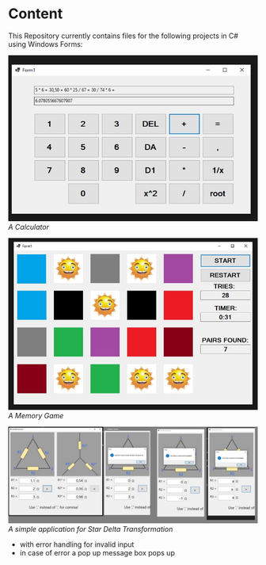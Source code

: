 # Content
This Repository currently contains files for the following projects in C# using Windows Forms:

![Calculator](./Images/Calc_SS.jpg)  
*A Calculator*

![Memory](./Images/Memory_SS.jpg)  
*A Memory Game*

![StarDeltaCalculator](/Images/StarDeltaCalculator.jpg)  
*A simple application for Star Delta Transformation*
- with error handling for invalid input
- in case of error a pop up message box pops up
